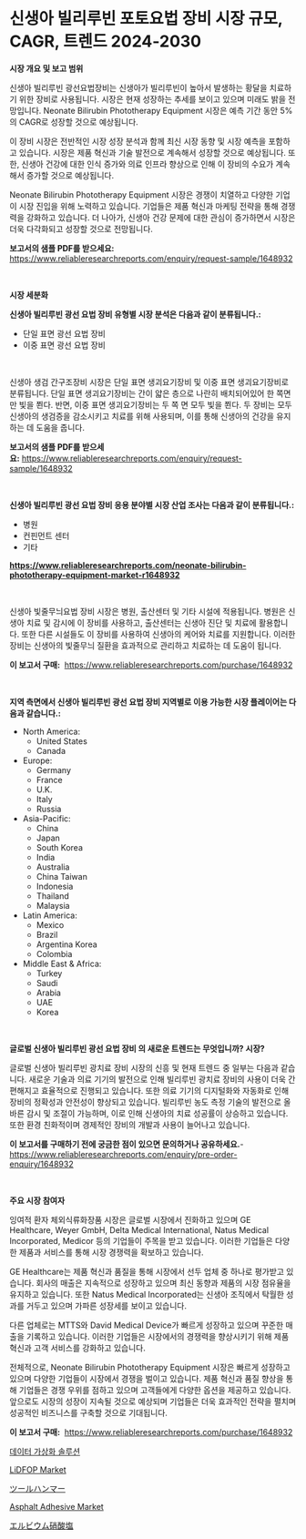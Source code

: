 <p><h1>신생아 빌리루빈 포토요법 장비 시장 규모, CAGR, 트렌드 2024-2030</h1></p><p><strong>시장 개요 및 보고 범위</strong></p>
<p><p>신생아 빌리루빈 광선요법장비는 신생아가 빌리루빈이 높아서 발생하는 황달을 치료하기 위한 장비로 사용됩니다. 시장은 현재 성장하는 추세를 보이고 있으며 미래도 밝을 전망입니다. Neonate Bilirubin Phototherapy Equipment 시장은 예측 기간 동안 5%의 CAGR로 성장할 것으로 예상됩니다. </p><p>이 장비 시장은 전반적인 시장 성장 분석과 함께 최신 시장 동향 및 시장 예측을 포함하고 있습니다. 시장은 제품 혁신과 기술 발전으로 계속해서 성장할 것으로 예상됩니다. 또한, 신생아 건강에 대한 인식 증가와 의료 인프라 향상으로 인해 이 장비의 수요가 계속해서 증가할 것으로 예상됩니다. </p><p>Neonate Bilirubin Phototherapy Equipment 시장은 경쟁이 치열하고 다양한 기업이 시장 진입을 위해 노력하고 있습니다. 기업들은 제품 혁신과 마케팅 전략을 통해 경쟁력을 강화하고 있습니다. 더 나아가, 신생아 건강 문제에 대한 관심이 증가하면서 시장은 더욱 다각화되고 성장할 것으로 전망됩니다.</p></p>
<p><strong>보고서의 샘플 PDF를 받으세요:</strong> <a href="https://www.reliableresearchreports.com/enquiry/request-sample/1648932">https://www.reliableresearchreports.com/enquiry/request-sample/1648932</a></p>
<p>&nbsp;</p>
<p><strong>시장 세분화</strong></p>
<p><strong>신생아 빌리루빈 광선 요법 장비 유형별 시장 분석은 다음과 같이 분류됩니다.:</strong></p>
<p><ul><li>단일 표면 광선 요법 장비</li><li>이중 표면 광선 요법 장비</li></ul></p>
<p>&nbsp;</p>
<p><p>신생아 생검 간구조장비 시장은 단일 표면 생괴요기장비 및 이중 표면 생괴요기장비로 분류됩니다. 단일 표면 생괴요기장비는 간이 얇은 층으로 나란히 배치되어있어 한 쪽면만 빛을 쬔다. 반면, 이중 표면 생괴요기장비는 두 쪽 면 모두 빛을 쬔다. 두 장비는 모두 신생아의 생검증을 감소시키고 치료를 위해 사용되며, 이를 통해 신생아의 건강을 유지하는 데 도움을 줍니다.</p></p>
<p><strong>보고서의 샘플 PDF를 받으세요:</strong>&nbsp;<a href="https://www.reliableresearchreports.com/enquiry/request-sample/1648932">https://www.reliableresearchreports.com/enquiry/request-sample/1648932</a></p>
<p>&nbsp;</p>
<p><strong> 신생아 빌리루빈 광선 요법 장비 응용 분야별 시장 산업 조사는 다음과 같이 분류됩니다.:</strong></p>
<p><ul><li>병원</li><li>컨핀먼트 센터</li><li>기타</li></ul></p>
<p><strong><a href="https://www.reliableresearchreports.com/neonate-bilirubin-phototherapy-equipment-market-r1648932">https://www.reliableresearchreports.com/neonate-bilirubin-phototherapy-equipment-market-r1648932</a></strong></p>
<p>&nbsp;</p>
<p><p>신생아 빛줄무늬요법 장비 시장은 병원, 출산센터 및 기타 시설에 적용됩니다. 병원은 신생아 치료 및 감시에 이 장비를 사용하고, 출산센터는 신생아 진단 및 치료에 활용합니다. 또한 다른 시설들도 이 장비를 사용하여 신생아의 케어와 치료를 지원합니다. 이러한 장비는 신생아의 빛줄무늬 질환을 효과적으로 관리하고 치료하는 데 도움이 됩니다.</p></p>
<p><strong>이 보고서 구매:</strong>&nbsp; <a href="https://www.reliableresearchreports.com/purchase/1648932">https://www.reliableresearchreports.com/purchase/1648932</a></p>
<p>&nbsp;</p>
<p><strong>지역 측면에서 신생아 빌리루빈 광선 요법 장비 지역별로 이용 가능한 시장 플레이어는 다음과 같습니다.:</strong></p>
<p><ul>
    <li>
        North America:
        <ul>
            <li>United States</li>
            <li>Canada</li>
        </ul>
    </li>
    <li>
        Europe:
        <ul>
            <li>Germany</li>
            <li>France</li>
            <li>U.K.</li>
            <li>Italy</li>
            <li>Russia</li>
        </ul>
    </li>
    <li>
        Asia-Pacific:
        <ul>
            <li>China</li>
            <li>Japan</li>
            <li>South Korea</li>
            <li>India</li>
            <li>Australia</li>
            <li>China Taiwan</li>
            <li>Indonesia</li>
            <li>Thailand</li>
            <li>Malaysia</li>
        </ul>
    </li>
    <li>
        Latin America:
        <ul>
            <li>Mexico</li>
            <li>Brazil</li>
            <li>Argentina Korea</li>
            <li>Colombia</li>
        </ul>
    </li>
    <li>
        Middle East & Africa:
        <ul>
            <li>Turkey</li>
            <li>Saudi</li>
            <li>Arabia</li>
            <li>UAE</li>
            <li>Korea</li>
        </ul>
    </li>
    </ul></p>
<p>&nbsp;</p>
<p><strong>글로벌 신생아 빌리루빈 광선 요법 장비 의 새로운 트렌드는 무엇입니까? 시장?</strong></p>
<p><p>글로벌 신생아 빌리루빈 광치료 장비 시장의 신흥 및 현재 트렌드 중 일부는 다음과 같습니다. 새로운 기술과 의료 기기의 발전으로 인해 빌리루빈 광치료 장비의 사용이 더욱 간편해지고 효율적으로 진행되고 있습니다. 또한 의료 기기의 디지털화와 자동화로 인해 장비의 정확성과 안전성이 향상되고 있습니다. 빌리루빈 농도 측정 기술의 발전으로 올바른 감시 및 조절이 가능하며, 이로 인해 신생아의 치료 성공률이 상승하고 있습니다. 또한 환경 친화적이며 경제적인 장비의 개발과 사용이 늘어나고 있습니다.</p></p>
<p><strong>이 보고서를 구매하기 전에 궁금한 점이 있으면 문의하거나 공유하세요.</strong>- <a href="https://www.reliableresearchreports.com/enquiry/pre-order-enquiry/1648932">https://www.reliableresearchreports.com/enquiry/pre-order-enquiry/1648932</a></p>
<p>&nbsp;</p>
<p><strong>주요 시장 참여자</strong></p>
<p><p>잉여적 환자 체외식류화장품 시장은 글로벌 시장에서 진화하고 있으며 GE Healthcare, Weyer GmbH, Delta Medical International, Natus Medical Incorporated, Medicor 등의 기업들이 주목을 받고 있습니다. 이러한 기업들은 다양한 제품과 서비스를 통해 시장 경쟁력을 확보하고 있습니다.</p><p>GE Healthcare는 제품 혁신과 품질을 통해 시장에서 선두 업체 중 하나로 평가받고 있습니다. 회사의 매출은 지속적으로 성장하고 있으며 최신 동향과 제품의 시장 점유율을 유지하고 있습니다. 또한 Natus Medical Incorporated는 신생아 조직에서 탁월한 성과를 거두고 있으며 가파른 성장세를 보이고 있습니다.</p><p>다른 업체로는 MTTS와 David Medical Device가 빠르게 성장하고 있으며 꾸준한 매출을 기록하고 있습니다. 이러한 기업들은 시장에서의 경쟁력을 향상시키기 위해 제품 혁신과 고객 서비스를 강화하고 있습니다.</p><p>전체적으로, Neonate Bilirubin Phototherapy Equipment 시장은 빠르게 성장하고 있으며 다양한 기업들이 시장에서 경쟁을 벌이고 있습니다. 제품 혁신과 품질 향상을 통해 기업들은 경쟁 우위를 점하고 있으며 고객들에게 다양한 옵션을 제공하고 있습니다. 앞으로도 시장의 성장이 지속될 것으로 예상되며 기업들은 더욱 효과적인 전략을 펼치며 성공적인 비즈니스를 구축할 것으로 기대됩니다.</p></p>
<p><strong>이 보고서 구매:</strong>&nbsp;&nbsp;<a href="https://www.reliableresearchreports.com/purchase/1648932">https://www.reliableresearchreports.com/purchase/1648932</a></p>
<p><p><a href="https://github.com/vsn7qpua81q/Market-Research-Report-List-1/blob/main/537421928396.md">데이터 가상화 솔루션</a></p><p><a href="https://issuu.com/reportprime-2/docs/lidfop-market-size-2030.pptx">LiDFOP Market</a></p><p><a href="https://medium.com/@annchovey1988/%E3%83%84%E3%83%BC%E3%83%AB%E3%83%8F%E3%83%B3%E3%83%9E%E3%83%BC%E3%81%AE%E5%B8%82%E5%A0%B4%E8%A6%8F%E6%A8%A1-%E5%B8%82%E5%A0%B4%E5%B1%95%E6%9C%9B%E3%81%A8%E5%B8%82%E5%A0%B4%E4%BA%88%E6%B8%AC-2024%E5%B9%B4%E3%81%8B%E3%82%892031%E5%B9%B4-effadb71c667">ツールハンマー</a></p><p><a href="https://issuu.com/reportprime-2/docs/asphalt-adhesive-market-size-2030.pptx">Asphalt Adhesive Market</a></p><p><a href="https://github.com/adcxff01450218/Market-Research-Report-List-1/blob/main/825819930997.md">エルビウム硝酸塩</a></p></p>